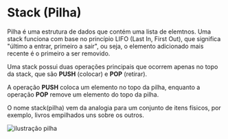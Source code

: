 # Stack (Pilha)

Pilha é uma estrutura de dados que contém uma lista de elemtnos. Uma stack funciona com base no princípio LIFO (Last In, First Out), que significa "último a entrar, primeiro a sair", ou seja, o elemento adicionado mais recente é o primeiro a ser removido.

Uma stack possui duas operações principais que ocorrem apenas no topo da stack, que são **PUSH** (colocar) e **POP** (retirar).

A operação **PUSH** coloca um elemento no topo da pilha, enquanto a operação **POP** remove um elemento do topo da pilha.

O nome stack(pilha) vem da analogia para um conjunto de itens físicos, por exemplo, livros empilhados uns sobre os outros.


![ilustração pilha](https://miro.medium.com/v2/resize:fit:1100/format:webp/1*rpUz5a5aS8ibo6jH42PUGw.png)